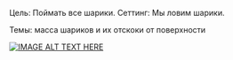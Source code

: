 Цель: Поймать все шарики.
Сеттинг: Мы ловим шарики.

Темы: масса шариков и их отскоки от поверхности


[![IMAGE ALT TEXT HERE](https://img.youtube.com/vi/s0-keL7sAqA/0.jpg)](https://www.youtube.com/watch?v=s0-keL7sAqA)

